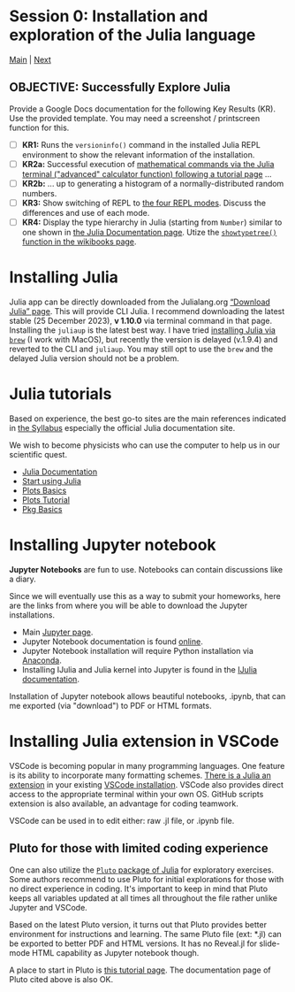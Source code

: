 # Session 0: Installation and exploration of the Julia language
[Main](../README.md) | [Next](../01-HPC/README.md)

## OBJECTIVE: Successfully Explore Julia

Provide a Google Docs documentation for the following Key Results (KR).
Use the provided template.
You may need a screenshot / printscreen function for this.
- [ ] **KR1:** Runs the `versioninfo()` command in the installed Julia REPL environment to show the relevant information of the installation.
- [ ] **KR2a:** Successful execution of [mathematical commands via the Julia terminal ("advanced" calculator function) following a tutorial page](https://en.wikibooks.org/wiki/Introducing_Julia/The_REPL#Julia_and_mathematics) ...
- [ ] **KR2b:** ... up to generating a histogram of a normally-distributed random numbers.
- [ ] **KR3:** Show switching of REPL to [the four REPL modes](https://en.wikibooks.org/wiki/Introducing_Julia/The_REPL). Discuss the differences and use of each mode.
- [ ] **KR4:** Display the type hierarchy in Julia (starting from `Number`) similar to one shown in [the Julia Documentation page](https://docs.julialang.org/en/v1/base/numbers/). Utize the [`showtypetree()` function in the wikibooks page](https://en.wikibooks.org/wiki/Introducing_Julia/Types).

# Installing Julia
Julia app can be directly downloaded from the Julialang.org [“Download Julia” page](https://julialang.org/downloads). 
This will provide CLI Julia.
I recommend downloading the latest stable (25 December 2023), **v 1.10.0** via terminal command in that page.
Installing the `juliaup` is the latest best way.
I have tried [installing Julia via `brew`](https://formulae.brew.sh/formula/julia) (I work with MacOS), but recently the version is delayed (v.1.9.4) and reverted to the CLI and `juliaup`.
You may still opt to use the `brew` and the delayed Julia version should not be a problem.

# Julia tutorials
Based on experience, the best go-to sites are the main references indicated in [the Syllabus](../SYLLABUS.md) especially the official Julia documentation site.

We wish to become physicists who can use the computer to help us in our scientific quest.
- [Julia Documentation](https://docs.julialang.org/en/v1/)
- [Start using Julia](https://docs.julialang.org/en/v1/manual/getting-started/)
- [Plots Basics](https://docs.juliaplots.org/latest/basics/)
- [Plots Tutorial](https://docs.juliaplots.org/latest/tutorial/)
- [Pkg Basics](https://pkgdocs.julialang.org/v1/getting-started/#Basic-Usage)

# Installing Jupyter notebook
**Jupyter Notebooks** are fun to use.
Notebooks can contain discussions like a diary.

Since we will eventually use this as a way to submit your homeworks, here are the links from where you will be able to download the Jupyter installations.
- Main [Jupyter page](https://jupyter.org).
- Jupyter Notebook documentation is found [online](https://jupyter-notebook.readthedocs.io/en/stable/).
- Jupyter Notebook installation will require Python installation via [Anaconda](https://www.anaconda.com/products/distribution).
- Installing IJulia and Julia kernel into Jupyter is found in the [IJulia documentation](https://julialang.github.io/IJulia.jl/stable/).

Installation of Jupyter notebook allows beautiful notebooks, .ipynb, that can me exported (via "download") to PDF or HTML formats.

# Installing Julia extension in VSCode
VSCode is becoming popular in many programming languages.
One feature is its ability to incorporate many formatting schemes.
[There is a Julia an extension](https://code.visualstudio.com/docs/languages/julia) in your existing [VSCode installation](https://code.visualstudio.com/download).
VSCode also provides direct access to the appropriate terminal within your own OS.
GitHub scripts extension is also available, an advantage for coding teamwork.

VSCode can be used in to edit either: raw .jl file, or .ipynb file.

## Pluto for those with limited coding experience
One can also utilize the [`Pluto` package of Julia](https://plutojl.org/en/docs/) for exploratory exercises.
Some authors recommend to use Pluto for initial explorations for those with no direct experience in coding.
It's important to keep in mind that Pluto keeps all variables updated at all times all throughout the file rather unlike Jupyter and VSCode.

Based on the latest Pluto version, it turns out that Pluto provides better environment for instructions and learning.
The same Pluto file (ext: *.jl) can be exported to better PDF and HTML versions.
It has no Reveal.jl for slide-mode HTML capability as Jupyter notebook though.

A place to start in Pluto is [this tutorial page](https://github.com/fonsp/Pluto.jl/wiki/🔎-Basic-Commands-in-Pluto).
The documentation page of Pluto cited above is also OK.
<!--
You may check out `j1-basic-julia.jl` for the exploration.
 Some tricks may be found in the `j1-plot-mandel.jl`.
-->
